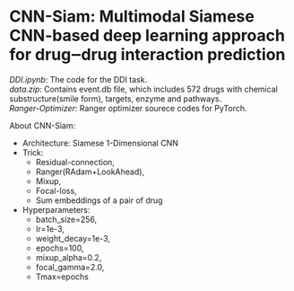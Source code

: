 # CNN-Siam: Multimodal Siamese CNN-based deep learning approach for drug‒drug interaction prediction

_DDI.ipynb_: The code for the DDI task.  
_data.zip_: Contains event.db file, which includes 572 drugs with chemical substructure(smile form), targets, enzyme and pathways.  
_Ranger-Optimizer_: Ranger optimizer sourece codes for PyTorch.

About CNN-Siam:

- Architecture: Siamese 1-Dimensional CNN
- Trick:
  - Residual-connection,
  - Ranger(RAdam+LookAhead),
  - Mixup,
  - Focal-loss,
  - Sum embeddings of a pair of drug
- Hyperparameters:
  - batch_size=256,
  - lr=1e-3,
  - weight_decay=1e-3,
  - epochs=100,
  - mixup_alpha=0.2,
  - focal_gamma=2.0,
  - Tmax=epochs
